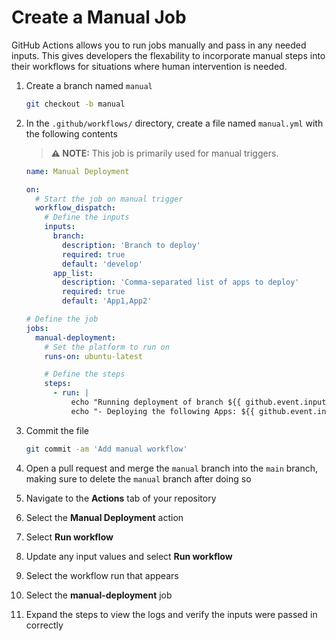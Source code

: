 # Create a Manual Job

GitHub Actions allows you to run jobs manually and pass in any needed inputs.
This gives developers the flexability to incorporate manual steps into their
workflows for situations where human intervention is needed.

1. Create a branch named `manual`

   ```bash
   git checkout -b manual
   ```

2. In the `.github/workflows/` directory, create a file named `manual.yml` with
   the following contents

   > **:warning: NOTE:** This job is primarily used for manual triggers.

   ```yaml
   name: Manual Deployment

   on:
     # Start the job on manual trigger
     workflow_dispatch:
       # Define the inputs
       inputs:
         branch:
           description: 'Branch to deploy'
           required: true
           default: 'develop'
         app_list:
           description: 'Comma-separated list of apps to deploy'
           required: true
           default: 'App1,App2'

   # Define the job
   jobs:
     manual-deployment:
       # Set the platform to run on
       runs-on: ubuntu-latest

       # Define the steps
       steps:
         - run: |
             echo "Running deployment of branch ${{ github.event.inputs.branch }}!"
             echo "- Deploying the following Apps: ${{ github.event.inputs.app_list }}!"
   ```

3. Commit the file

   ```bash
   git commit -am 'Add manual workflow'
   ```

4. Open a pull request and merge the `manual` branch into the `main` branch,
   making sure to delete the `manual` branch after doing so
5. Navigate to the **Actions** tab of your repository
6. Select the **Manual Deployment** action
7. Select **Run workflow**
8. Update any input values and select **Run workflow**
9. Select the workflow run that appears
10. Select the **manual-deployment** job
11. Expand the steps to view the logs and verify the inputs were passed in
    correctly

